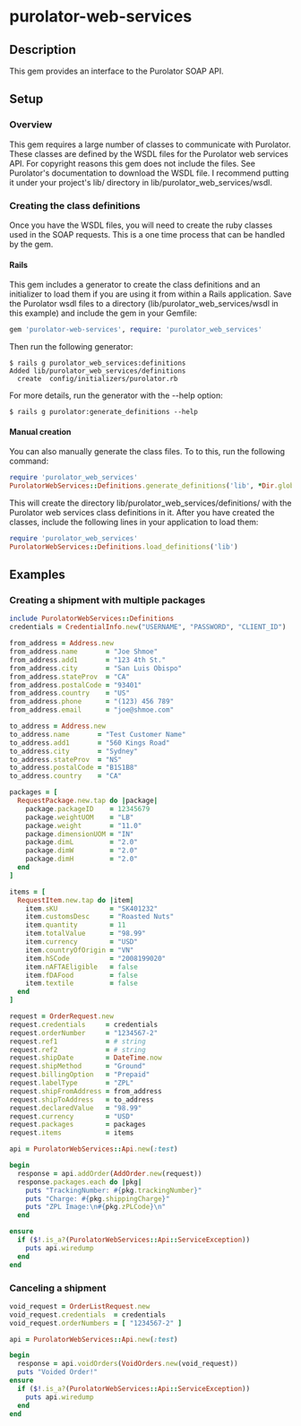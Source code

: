 # purolator-web-services
## Description
This gem provides an interface to the Purolator SOAP API.

## Setup
### Overview
This gem requires a large number of classes to communicate with Purolator. These classes are defined by the WSDL files for the Purolator web services API. For copyright reasons this gem does not include the files. See Purolator's documentation to download the WSDL file. I recommend putting it under your project's lib/ directory in lib/purolator_web_services/wsdl.



### Creating the class definitions
Once you have the WSDL files, you will need to create the ruby classes used in the SOAP requests. This is a one time process that can be handled by the gem.

#### Rails
This gem includes a generator to create the class definitions and an initializer to load them if you are using it from within a Rails application. Save the Purolator wsdl files to a directory (lib/purolator_web_services/wsdl in this example) and include the gem in your Gemfile:

```ruby
gem 'purolator-web-services', require: 'purolator_web_services'
```

Then run the following generator:

    $ rails g purolator_web_services:definitions
    Added lib/purolator_web_services/definitions
      create  config/initializers/purolator.rb

For more details, run the generator with the --help option:

    $ rails g purolator:generate_definitions --help

#### Manual creation
You can also manually generate the class files. To to this, run the following command:

```ruby
require 'purolator_web_services'
PurolatorWebServices::Definitions.generate_definitions('lib', *Dir.glob('lib/purolator_web_services/wsdl/*.wsdl'))
```

This will create the directory lib/purolator_web_services/definitions/ with the Purolator web services class definitions in it. After you have created the classes, include the following lines in your application to load them:

```ruby
require 'purolator_web_services'
PurolatorWebServices::Definitions.load_definitions('lib')
```

## Examples
### Creating a shipment with multiple packages


```ruby
include PurolatorWebServices::Definitions
credentials = CredentialInfo.new("USERNAME", "PASSWORD", "CLIENT_ID")

from_address = Address.new
from_address.name       = "Joe Shmoe"
from_address.add1       = "123 4th St."
from_address.city       = "San Luis Obispo"
from_address.stateProv  = "CA"
from_address.postalCode = "93401"
from_address.country    = "US"
from_address.phone      = "(123) 456 789"
from_address.email      = "joe@shmoe.com"

to_address = Address.new
to_address.name       = "Test Customer Name"
to_address.add1       = "560 Kings Road"
to_address.city       = "Sydney"
to_address.stateProv  = "NS"
to_address.postalCode = "B1S1B8"
to_address.country    = "CA"

packages = [
  RequestPackage.new.tap do |package|
    package.packageID    = 12345679
    package.weightUOM    = "LB"
    package.weight       = "11.0"
    package.dimensionUOM = "IN"
    package.dimL         = "2.0"
    package.dimW         = "2.0"
    package.dimH         = "2.0"
  end
]

items = [
  RequestItem.new.tap do |item|
    item.sKU             = "SK401232"
    item.customsDesc     = "Roasted Nuts"
    item.quantity        = 11
    item.totalValue      = "98.99"
    item.currency        = "USD"
    item.countryOfOrigin = "VN"
    item.hSCode          = "2008199020"
    item.nAFTAEligible   = false
    item.fDAFood         = false
    item.textile         = false
  end
]

request = OrderRequest.new
request.credentials     = credentials
request.orderNumber     = "1234567-2"
request.ref1            = # string
request.ref2            = # string
request.shipDate        = DateTime.now
request.shipMethod      = "Ground"
request.billingOption   = "Prepaid"
request.labelType       = "ZPL"
request.shipFromAddress = from_address
request.shipToAddress   = to_address
request.declaredValue   = "98.99"
request.currency        = "USD"
request.packages        = packages
request.items           = items

api = PurolatorWebServices::Api.new(:test)

begin
  response = api.addOrder(AddOrder.new(request))
  response.packages.each do |pkg|
    puts "TrackingNumber: #{pkg.trackingNumber}"
    puts "Charge: #{pkg.shippingCharge}"
    puts "ZPL Image:\n#{pkg.zPLCode}\n"
  end

ensure
  if ($!.is_a?(PurolatorWebServices::Api::ServiceException))
    puts api.wiredump
  end
end
```

### Canceling a shipment

```ruby
void_request = OrderListRequest.new
void_request.credentials  = credentials
void_request.orderNumbers = [ "1234567-2" ]

api = PurolatorWebServices::Api.new(:test)

begin
  response = api.voidOrders(VoidOrders.new(void_request))
  puts "Voided Order!"
ensure
  if ($!.is_a?(PurolatorWebServices::Api::ServiceException))
    puts api.wiredump
  end
end
```